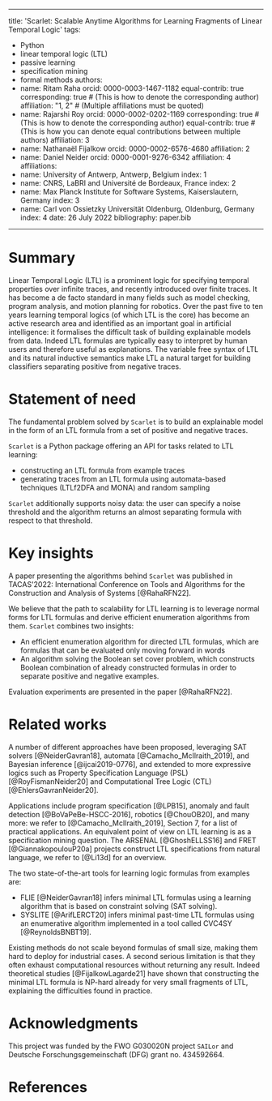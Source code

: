 
---
title: 'Scarlet: Scalable Anytime Algorithms for Learning Fragments of Linear Temporal Logic'
tags:
  - Python
  - linear temporal logic (LTL)
  - passive learning
  - specification mining
  - formal methods
authors:
  - name: Ritam Raha
    orcid: 0000-0003-1467-1182
    equal-contrib: true
    corresponding: true # (This is how to denote the corresponding author)
    affiliation: "1, 2" # (Multiple affiliations must be quoted)
  - name: Rajarshi Roy
    orcid: 0000-0002-0202-1169
    corresponding: true # (This is how to denote the corresponding author)
    equal-contrib: true # (This is how you can denote equal contributions between multiple authors)
    affiliation: 3
  - name: Nathanaël Fijalkow
    orcid: 0000-0002-6576-4680
    affiliation: 2
  - name: Daniel Neider
    orcid: 0000-0001-9276-6342
    affiliation: 4
affiliations:
 - name: University of Antwerp, Antwerp, Belgium
   index: 1
 - name: CNRS, LaBRI and Université de Bordeaux, France
   index: 2
 - name: Max Planck Institute for Software Systems, Kaiserslautern, Germany
   index: 3
 - name: Carl von Ossietzky Universität Oldenburg, Oldenburg, Germany
   index: 4
date: 26 July 2022
bibliography: paper.bib
---

# Summary

Linear Temporal Logic (LTL) is a prominent logic for specifying temporal properties over infinite traces, and recently introduced over finite traces. It has become a de facto standard in many fields such as model checking, program analysis, and motion planning for robotics. Over the past five to ten years learning temporal logics (of which LTL is the core) has become an active research area and identified as an important goal in artificial intelligence: it formalises the difficult task of building explainable models from data. Indeed LTL formulas are typically easy to interpret by human users and therefore useful as explanations. The variable free syntax of LTL and its natural inductive semantics make LTL a natural target for building classifiers separating positive from negative traces.

# Statement of need

The fundamental problem solved by `Scarlet` is to build an explainable model in the form of an LTL formula from a set of positive and negative traces.

`Scarlet` is a Python package offering an API for tasks related to LTL learning: 

* constructing an LTL formula from example traces
* generating traces from an LTL formula using automata-based techniques (LTLf2DFA and MONA) and random sampling

`Scarlet` additionally supports noisy data: the user can specify a noise threshold and the algorithm returns an almost separating formula with respect to that threshold.

# Key insights

A paper presenting the algorithms behind `Scarlet` was published in TACAS'2022: International Conference on Tools and Algorithms for the Construction and Analysis of Systems [@RahaRFN22]. 

We believe that the path to scalability for LTL learning is to leverage normal forms for LTL formulas and derive efficient enumeration algorithms from them. `Scarlet` combines two insights:

* An efficient enumeration algorithm for directed LTL formulas, which are formulas that can be evaluated only moving forward in words
* An algorithm solving the Boolean set cover problem, which constructs Boolean combination of already constructed formulas in order to separate positive and negative examples.

Evaluation experiments are presented in the paper [@RahaRFN22].

# Related works

A number of different approaches have been proposed, leveraging SAT solvers [@NeiderGavran18], automata [@Camacho_McIlraith_2019], and Bayesian inference [@ijcai2019-0776], and extended to more expressive logics such as Property Specification Language (PSL) [@RoyFismanNeider20] and Computational Tree Logic (CTL) [@EhlersGavranNeider20].

Applications include program specification [@LPB15], anomaly and fault detection [@BoVaPeBe-HSCC-2016], robotics [@ChouOB20], and many more: we refer to [@Camacho_McIlraith_2019], Section 7, for a list of practical applications.
An equivalent point of view on LTL learning is as a specification mining question. 
The ARSENAL [@GhoshELLSS16] and FRET [@GiannakopoulouP20a] projects construct LTL specifications from natural language, we refer to [@Li13d] for an overview.

The two state-of-the-art tools for learning logic formulas from examples are:

* FLIE [@NeiderGavran18] infers minimal LTL formulas using a learning algorithm that is based on constraint solving (SAT solving).
* SYSLITE [@ArifLERCT20] infers minimal past-time LTL formulas using an enumerative algorithm implemented in a tool called CVC4SY [@ReynoldsBNBT19].

Existing methods do not scale beyond formulas of small size, making them hard to deploy for industrial cases. A second serious limitation is that they often exhaust computational resources without returning any result. Indeed theoretical studies [@FijalkowLagarde21] have shown that constructing the minimal LTL formula is NP-hard already for very small fragments of LTL, explaining the difficulties found in practice.

# Acknowledgments

This project was funded by the FWO G030020N project `SAILor` and Deutsche Forschungsgemeinschaft (DFG) grant no. 434592664.


# References
